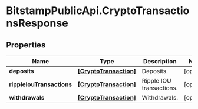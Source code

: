 # BitstampPublicApi.CryptoTransactionsResponse

## Properties

Name | Type | Description | Notes
------------ | ------------- | ------------- | -------------
**deposits** | [**[CryptoTransaction]**](CryptoTransaction.md) | Deposits. | [optional] 
**rippleIouTransactions** | [**[CryptoTransaction]**](CryptoTransaction.md) | Ripple IOU transactions. | [optional] 
**withdrawals** | [**[CryptoTransaction]**](CryptoTransaction.md) | Withdrawals. | [optional] 


